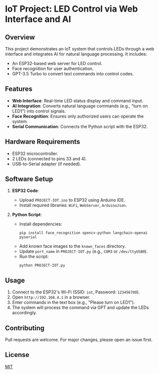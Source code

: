 # IoT Project: LED Control via Web Interface and AI

## Overview
This project demonstrates an IoT system that controls LEDs through a web interface and integrates AI for natural language processing. It includes:
- An ESP32-based web server for LED control.
- Face recognition for user authentication.
- GPT-3.5 Turbo to convert text commands into control codes.

## Features
- **Web Interface**: Real-time LED status display and command input.
- **AI Integration**: Converts natural language commands (e.g., "turn on LED1") into control signals.
- **Face Recognition**: Ensures only authorized users can operate the system.
- **Serial Communication**: Connects the Python script with the ESP32.

## Hardware Requirements
- ESP32 microcontroller.
- 2 LEDs (connected to pins 33 and 4).
- USB-to-Serial adapter (if needed).

## Software Setup
1. **ESP32 Code**:
   - Upload `PROJECT-IOT.ino` to ESP32 using Arduino IDE.
   - Install required libraries: `WiFi`, `WebServer`, `ArduinoJson`.

2. **Python Script**:
   - Install dependencies:
     ```
     pip install face_recognition opencv-python langchain-openai pyserial
     ```
   - Add known face images to the `known_faces` directory.
   - Update `port_name` in `PROJECT-IOT.py` (e.g., `COM3` or `/dev/ttyUSB0`).
   - Run the script:
     ```
     python PROJECT-IOT.py
     ```

## Usage
1. Connect to the ESP32's Wi-Fi (SSID: `iot`, Password: `123456789`).
2. Open `http://192.168.4.1` in a browser.
3. Enter commands in the text box (e.g., "Please turn on LED1").
4. The system will process the command via GPT and update the LEDs accordingly.

## Contributing
Pull requests are welcome. For major changes, please open an issue first.

## License
[MIT](https://choosealicense.com/licenses/mit/)